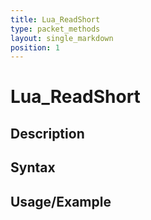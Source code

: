 ```yaml
---
title: Lua_ReadShort
type: packet_methods
layout: single_markdown
position: 1
---
```


# Lua_ReadShort

## Description

## Syntax

## Usage/Example


